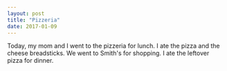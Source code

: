 ```yaml
---
layout: post
title: "Pizzeria"
date: 2017-01-09
---
```


Today, my mom and I went to the pizzeria for lunch. I ate the pizza and the cheese breadsticks. We went to Smith's for shopping. I ate the leftover pizza for dinner.
